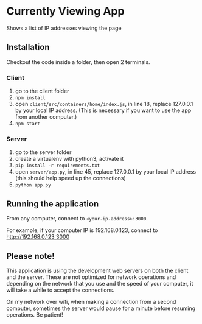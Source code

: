 # Currently Viewing App

Shows a list of IP addresses viewing the page

## Installation

Checkout the code inside a folder, then open 2 terminals.

### Client

1. go to the client folder
2. ```npm install```
3. open ```client/src/containers/home/index.js```, in line 18, replace 127.0.0.1 by your local IP address. (This is necessary if you want to use the app from another computer.)
4. ```npm start```

### Server

1. go to the server folder
2. create a virtualenv with python3, activate it
3. ```pip install -r requirements.txt```
4. open ```server/app.py```, in line 45, replace 127.0.0.1 by your local IP address (this should help speed up the connections)
4. ```python app.py```

## Running the application

From any computer, connect to ```<your-ip-address>:3000```.

For example, if your computer IP is 192.168.0.123, connect to http://192.168.0.123:3000

## Please note!

This application is using the development web servers on both the client and the server. These are not optimized for network operations and depending on the network that you use and the speed of your computer, it will take a while to accept the connections. 

On my network over wifi, when making a connection from a second computer, sometimes the server would pause for a minute before resuming operations. Be patient!
